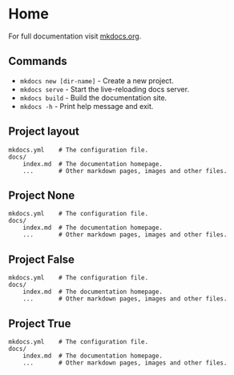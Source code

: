 # Home

For full documentation visit [mkdocs.org](https://www.mkdocs.org).

## Commands

* `mkdocs new [dir-name]` - Create a new project.
* `mkdocs serve` - Start the live-reloading docs server.
* `mkdocs build` - Build the documentation site.
* `mkdocs -h` - Print help message and exit.

## Project layout

    mkdocs.yml    # The configuration file.
    docs/
        index.md  # The documentation homepage.
        ...       # Other markdown pages, images and other files.

## Project None

    mkdocs.yml    # The configuration file.
    docs/
        index.md  # The documentation homepage.
        ...       # Other markdown pages, images and other files.

## Project False

    mkdocs.yml    # The configuration file.
    docs/
        index.md  # The documentation homepage.
        ...       # Other markdown pages, images and other files.

## Project True

    mkdocs.yml    # The configuration file.
    docs/
        index.md  # The documentation homepage.
        ...       # Other markdown pages, images and other files.


